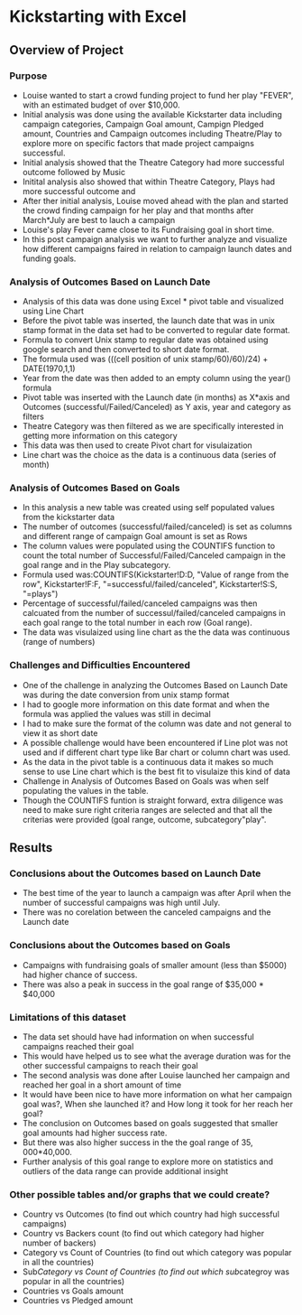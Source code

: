 # Kickstarting with Excel

## Overview of Project

### Purpose
* Louise wanted to start a crowd funding project to fund her play "FEVER", with an estimated budget of over $10,000. 
* Initial analysis was done using the available Kickstarter data including campaign categories, Campaign Goal amount, Campign Pledged amount, Countries and Campaign outcomes including Theatre/Play to explore more on specific factors that made project campaigns successful. 
* Initial analysis showed that the Theatre Category had more successful outcome followed by Music
* Initital analysis also showed that within Theatre Category, Plays had more successful outcome and
* After ther initial analysis, Louise moved ahead with the plan and started the crowd finding campaign for her play and that months after March*July are best to lauch a campaign
* Louise's play Fever came close to its Fundraising goal in short time. 
* In this post campaign analysis we want to further analyze and visualize how different campaigns faired in relation to campaign launch dates and funding goals.

### Analysis of Outcomes Based on Launch Date
* Analysis of this data was done using Excel * pivot table and visualized using Line Chart
* Before the pivot table was inserted, the launch date that was in unix stamp format in the data set had to be converted to regular date format.
* Formula to convert Unix stamp to regular date was obtained using google search and then converted to short date format.
* The formula used was (((cell position of unix stamp/60)/60)/24) + DATE(1970,1,1)
* Year from the date was then added to an empty column using the year() formula
* Pivot table was inserted with the Launch date (in months) as X*axis and Outcomes (successful/Failed/Canceled) as Y axis, year and category as filters
* Theatre Category was then filtered as we are specifically interested in getting more information on this category
* This data was then used to create Pivot chart for visulaization
* Line chart was the choice as the data is a continuous data (series of month)


### Analysis of Outcomes Based on Goals
* In this analysis a new table was created using self populated values from the kickstarter data
* The number of outcomes (successful/failed/canceled) is set as columns and different range of campaign Goal amount is set as Rows
* The column values were populated using the COUNTIFS function to count the total number of Successful/Failed/Canceled campaign in the goal range and in the Play subcategory.
* Formula used was:COUNTIFS(Kickstarter!D:D, "Value of range from the row", Kickstarter!F:F, "=successful/failed/canceled", Kickstarter!S:S, "=plays")
* Percentage of successful/failed/canceled campaigns was then calcuated from the number of successul/failed/canceled campaigns in each goal range to the total number in each row (Goal range).
* The data was visulaized using line chart as the the data was continuous (range of numbers)

### Challenges and Difficulties Encountered

* One of the challenge in analyzing the Outcomes Based on Launch Date  was during the date conversion from unix stamp format
* I had to google more information on this date format and when the formula was applied the values was still in decimal 
* I had to make sure the format of the column was date and not general to view it as short date
* A possible challenge would have been encountered if Line plot was not used and if  different chart type like Bar chart or column chart was used.
* As the data in the pivot table is a continuous data it makes so much sense to use Line chart which is the best fit to visulaize this kind of data
* Challenge in Analysis of Outcomes Based on Goals was when self populating the values in the table.
* Though the COUNTIFS funtion is straight forward, extra diligence was need to make sure right criteria ranges are selected and that all the criterias were provided (goal range, outcome, subcategory"play".


## Results
### Conclusions about the Outcomes based on Launch Date
* The best time of the year to launch a campaign was after April when the number of successful campaigns was high until July.
* There was no corelation between the canceled campaigns and the Launch date

### Conclusions about the Outcomes based on Goals
* Campaigns with fundraising goals of smaller amount (less than $5000) had higher chance of success. 
* There was also a peak in success in the goal range of $35,000 * $40,000

### Limitations of this dataset
* The data set should have had information on when successful campaigns reached their goal
* This would have helped us to see what the average duration was for the other successful campaigns to reach their goal
* The second analysis was done after Louise launched her campaign and reached her goal in a short amount of time
* It would have been nice to have more information on what her campaign goal was?, When she launched it? and How long it took for her reach her goal?
* The conclusion on Outcomes based on goals suggested that smaller goal amounts had higher success rate.
* But there was also higher success in the the goal range of $35,000 *$40,000. 
* Further analysis of this goal range to explore more on statistics and outliers of the data range can provide additional insight

### Other possible tables and/or graphs that we could create?
* Country vs Outcomes (to find out which country had high successful campaigns)
* Country vs Backers count (to find out which category had higher number of backers)
* Category vs Count of Countries (to find out which category was popular in all the countries)
* Sub*Category vs Count of Countries (to find out which sub*categroy was popular in all the countries)
* Countries vs Goals amount
* Countries vs Pledged amount


